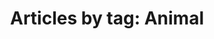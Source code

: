 ---
layout: blog_by_tag
title: 'Articles by tag: Animal'
tag: animal
permalink: /unilogos/animal/
---